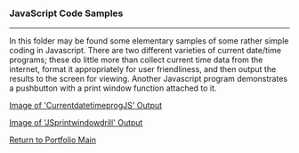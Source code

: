 ### JavaScript Code Samples
***

In this folder may be found some
elementary samples of some rather
simple coding in Javascript. There
are two different varieties of current
date/time programs; these do little more
than collect current time data from the
internet, format it appropriately for
user friendliness, and then output
the results to the screen for viewing.
Another Javascript program demonstrates
a pushbutton with a print window function
attached to it.

[Image of 'CurrentdatetimeprogJS' Output](https://i.imgur.com/1i7GDy0.png)

[Image of 'JSprintwindowdrill' Output](https://i.imgur.com/WuiR00h.png)

[Return to Portfolio Main](../../)
